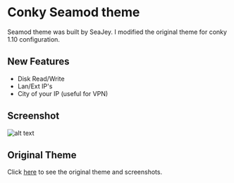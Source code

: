 Conky Seamod theme
====================

Seamod theme was built by SeaJey. I modified the original theme for conky 1.10 configuration. 

New Features
--------------

* Disk Read/Write 
* Lan/Ext IP's
* City of your IP (useful for VPN) 

Screenshot
----------------

![alt text](http://i63.tinypic.com/2yl635k.png)


Original Theme
-----------------

Click [here](http://www.deviantart.com/art/Conky-Seamod-v0-1-283461046) to see the original theme and screenshots. 





